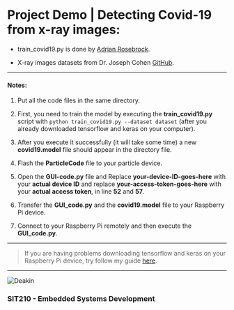 # Project Demo | Detecting Covid-19 from x-ray images:
* train_covid19.py is done by [Adrian Rosebrock](https://www.pyimagesearch.com/2020/03/16/detecting-covid-19-in-x-ray-images-with-keras-tensorflow-and-deep-learning/).

* X-ray images datasets from Dr. Joseph Cohen [GitHub](https://github.com/ieee8023/covid-chestxray-dataset).


-------
#### Notes:

1. Put all the code files in the same directory.

1. First, you need to train the model by executing the **train_covid19.py** script with `python train_covid19.py --dataset dataset`
(after you already downloaded tensorflow and keras on your computer).
    
1. After you execute it successfully (it will take some time) a new **covid19.model** file should appear in the directory file.

1. Flash the **ParticleCode** file to your particle device.

1. Open the **GUI-code.py** file and Replace **your-device-ID-goes-here** with your **actual device ID** and replace **your-access-token-goes-here** with your **actual access token**, in line **52** and **57**.

1. Transfer the **GUI_code.py** and the **covid19.model** file to your Raspberry Pi device.

1. Connect to your Raspberry Pi remotely and then execute the **GUI_code.py**.


-----


> If you are having problems downloading tensorflow and keras on your Raspberry Pi device, try follow my guide [here](https://www.hackster.io/moe-hdaib/detecting-covid-19-from-x-ray-images-d4fd38).

-----
![Deakin][logo]

[logo]: https://d1yjjnpx0p53s8.cloudfront.net/styles/logo-thumbnail/s3/042014/deakin_univerity_0.png?itok=FRUYHSNi "Deakin University"


### SIT210 - Embedded Systems Development
